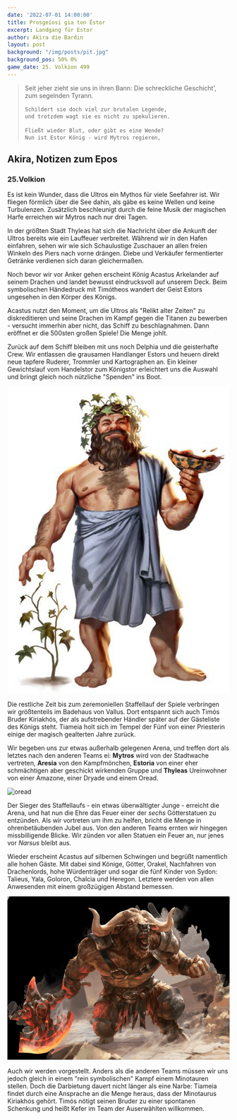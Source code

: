 ```yaml
---
date: '2022-07-01 14:00:00'
title: Prosgeíosi gia ton Éstor
excerpt: Landgang für Estor
author: Akira die Bardin
layout: post
background: "/img/posts/pit.jpg"
background_pos: 50% 0%
game_date: 25. Volkion 499
---
```


<div class="rhyme">
  <blockquote>
    Seit jeher zieht sie uns in ihren Bann:
    Die schreckliche Geschicht', zum segelnden Tyrann.

    Schildert sie doch viel zur brutalen Legende,
    und trotzdem wagt sie es nicht zu spekulieren.

    Fließt wieder Blut, oder gibt es eine Wende?
    Nun ist Estor König - wird Mytros regieren,
  </blockquote>
</div>

## Akira, Notizen zum Epos

### 25.Volkion

Es ist kein Wunder, dass die Ultros ein Mythos für viele Seefahrer ist. Wir fliegen förmlich über die See dahin, als gäbe es keine Wellen und keine Turbulenzen. Zusätzlich beschleunigt durch die feine Musik der magischen Harfe erreichen wir Mytros nach nur drei Tagen.

In der größten Stadt Thyleas hat sich die Nachricht über die Ankunft der Ultros bereits wie ein Lauffeuer verbreitet. Während wir in den Hafen einfahren, sehen wir wie sich Schaulustige Zuschauer an allen freien Winkeln des Piers nach vorne drängen. Diebe und Verkäufer fermentierter Getränke verdienen sich daran gleichermaßen.

Noch bevor wir vor Anker gehen erscheint König Acastus Arkelander auf seinem Drachen und landet bewusst eindrucksvoll auf unserem Deck. Beim symbolischen Händedruck mit Timótheos wandert der Geist Estors ungesehen in den Körper des Königs.

Acastus nutzt den Moment, um die Ultros als "Relikt alter Zeiten" zu diskreditieren und seine Drachen im Kampf gegen die Titanen zu bewerben - versucht immerhin aber nicht, das Schiff zu beschlagnahmen. Dann eröffnet er die 500sten großen Spiele! Die Menge johlt.

Zurück auf dem Schiff bleiben mit uns noch Delphia und die geisterhafte Crew. Wir entlassen die grausamen Handlanger Estors und heuern direkt neue tapfere Ruderer, Trommler und Kartographen an. Ein kleiner Gewichtslauf vom Handelstor zum Königstor erleichtert uns die Auswahl und bringt gleich noch nützliche "Spenden" ins Boot.

![kiriakhos](/img/posts/kiriakhos.png)

Die restliche Zeit bis zum zeremoniellen Staffellauf der Spiele verbringen wir größtenteils im Badehaus von Vallus. Dort entspannt sich auch Timós Bruder Kiriakhós, der als aufstrebender Händler später auf der Gästeliste des Königs steht. Tiameia holt sich im Tempel der Fünf von einer Priesterin einige der magisch gealterten Jahre zurück. 

Wir begeben uns zur etwas außerhalb gelegenen Arena, und treffen dort als letztes nach den anderen Teams ei: **Mytros** wird von der Stadtwache vertreten, **Aresia** von den Kampfmönchen, **Estoria** von einer eher schmächtigen aber geschickt wirkenden Gruppe und **Thyleas** Ureinwohner von einer Amazone, einer Dryade und einem Oread. 

![oread](/img/posts/oread.png)

Der Sieger des Staffellaufs - ein etwas überwältigter Junge - erreicht die Arena, und hat nun die Ehre das Feuer einer der _sechs_ Götterstatuen zu entzünden. Als wir vortreten um ihm zu helfen, bricht die Menge in ohrenbetäubenden Jubel aus. Von den anderen Teams ernten wir hingegen missbilligende Blicke. Wir zünden vor allen Statuen ein Feuer an, nur jenes vor _Narsus_ bleibt aus.

Wieder erscheint Acastus auf silbernen Schwingen und begrüßt namentlich alle hohen Gäste. Mit dabei sind Könige, Götter, Orakel, Nachfahren von Drachenlords, hohe Würdenträger und sogar die fünf Kinder von Sydon: Talieus, Yala, Goloron, Chalcia und Heregon. Letztere werden von allen Anwesenden mit einem großzügigen Abstand bemessen.

![kefer](/img/posts/kefer.png)

Auch wir werden vorgestellt. Anders als die anderen Teams müssen wir uns jedoch gleich in einem "rein symbolischen" Kampf einem Minotauren stellen. Doch die Darbietung dauert nicht länger als eine Narbe: Tiameia findet durch eine Ansprache an die Menge heraus, dass der Minotaurus Kiriakhós gehört. Timós nötigt seinen Bruder zu einer spontanen Schenkung und heißt Kefer im Team der Auserwählten willkommen.
